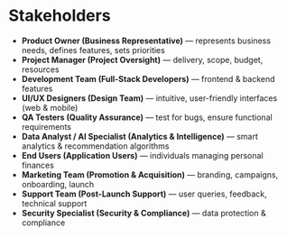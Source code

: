 # Stakeholders

- **Product Owner (Business Representative)** — represents business needs, defines features, sets priorities  
- **Project Manager (Project Oversight)** — delivery, scope, budget, resources  
- **Development Team (Full-Stack Developers)** — frontend & backend features  
- **UI/UX Designers (Design Team)** — intuitive, user-friendly interfaces (web & mobile)  
- **QA Testers (Quality Assurance)** — test for bugs, ensure functional requirements  
- **Data Analyst / AI Specialist (Analytics & Intelligence)** — smart analytics & recommendation algorithms  
- **End Users (Application Users)** — individuals managing personal finances  
- **Marketing Team (Promotion & Acquisition)** — branding, campaigns, onboarding, launch  
- **Support Team (Post-Launch Support)** — user queries, feedback, technical support  
- **Security Specialist (Security & Compliance)** — data protection & compliance
